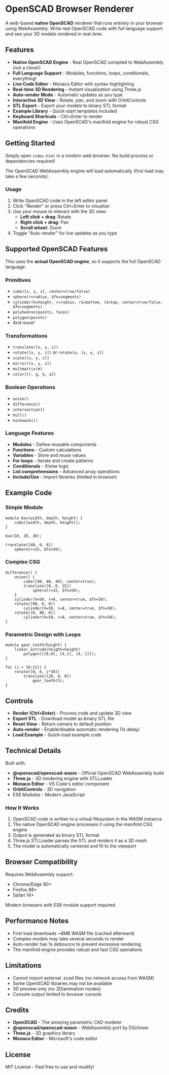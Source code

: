 # OpenSCAD Browser Renderer

A web-based **native OpenSCAD** renderer that runs entirely in your browser using WebAssembly. Write real OpenSCAD code with full language support and see your 3D models rendered in real-time.

## Features

- **Native OpenSCAD Engine** - Real OpenSCAD compiled to WebAssembly (not a clone!)
- **Full Language Support** - Modules, functions, loops, conditionals, everything!
- **Live Code Editor** - Monaco Editor with syntax highlighting
- **Real-time 3D Rendering** - Instant visualization using Three.js
- **Auto-render Mode** - Automatic updates as you type
- **Interactive 3D View** - Rotate, pan, and zoom with OrbitControls
- **STL Export** - Export your models to binary STL format
- **Example Library** - Quick-start templates included
- **Keyboard Shortcuts** - Ctrl+Enter to render
- **Manifold Engine** - Uses OpenSCAD's manifold engine for robust CSG operations

## Getting Started

Simply open `index.html` in a modern web browser. No build process or dependencies required!

The OpenSCAD WebAssembly engine will load automatically (first load may take a few seconds).

### Usage

1. Write OpenSCAD code in the left editor panel
2. Click "Render" or press Ctrl+Enter to visualize
3. Use your mouse to interact with the 3D view:
   - **Left click + drag**: Rotate
   - **Right click + drag**: Pan
   - **Scroll wheel**: Zoom
4. Toggle "Auto-render" for live updates as you type

## Supported OpenSCAD Features

This uses the **actual OpenSCAD engine**, so it supports the full OpenSCAD language:

### Primitives
- `cube([x, y, z], center=true/false)`
- `sphere(r=radius, $fn=segments)`
- `cylinder(h=height, r=radius, r1=bottom, r2=top, center=true/false, $fn=segments)`
- `polyhedron(points, faces)`
- `polygon(points)`
- And more!

### Transformations
- `translate([x, y, z])`
- `rotate([x, y, z])` or `rotate(a, [x, y, z])`
- `scale([x, y, z])`
- `mirror([x, y, z])`
- `multmatrix(m)`
- `color([r, g, b, a])`

### Boolean Operations
- `union()`
- `difference()`
- `intersection()`
- `hull()`
- `minkowski()`

### Language Features
- **Modules** - Define reusable components
- **Functions** - Custom calculations
- **Variables** - Store and reuse values
- **For loops** - Iterate and create patterns
- **Conditionals** - if/else logic
- **List comprehensions** - Advanced array operations
- **Include/Use** - Import libraries (limited in browser)

## Example Code

### Simple Module
```openscad
module box(width, depth, height) {
    cube([width, depth, height]);
}

box(10, 20, 30);

translate([40, 0, 0])
    sphere(r=15, $fn=50);
```

### Complex CSG
```openscad
difference() {
    union() {
        cube([40, 40, 40], center=true);
        translate([0, 0, 25])
            sphere(r=15, $fn=50);
    }
    cylinder(h=50, r=8, center=true, $fn=50);
    rotate([90, 0, 0])
        cylinder(h=50, r=8, center=true, $fn=50);
    rotate([0, 90, 0])
        cylinder(h=50, r=8, center=true, $fn=50);
}
```

### Parametric Design with Loops
```openscad
module gear_tooth(height) {
    linear_extrude(height=height)
        polygon([[0,0], [4,1], [4,-1]]);
}

for (i = [0:11]) {
    rotate([0, 0, i*30])
        translate([20, 0, 0])
            gear_tooth(5);
}
```

## Controls

- **Render (Ctrl+Enter)** - Process code and update 3D view
- **Export STL** - Download model as binary STL file
- **Reset View** - Return camera to default position
- **Auto-render** - Enable/disable automatic rendering (1s delay)
- **Load Example** - Quick-load example code

## Technical Details

Built with:
- **@openscad/openscad-wasm** - Official OpenSCAD WebAssembly build
- **Three.js** - 3D rendering engine with STLLoader
- **Monaco Editor** - VS Code's editor component
- **OrbitControls** - 3D navigation
- ES6 Modules - Modern JavaScript

### How It Works

1. OpenSCAD code is written to a virtual filesystem in the WASM instance
2. The native OpenSCAD engine processes it using the manifold CSG engine
3. Output is generated as binary STL format
4. Three.js STLLoader parses the STL and renders it as a 3D mesh
5. The model is automatically centered and fit to the viewport

## Browser Compatibility

Requires WebAssembly support:
- Chrome/Edge 90+
- Firefox 88+
- Safari 14+

Modern browsers with ES6 module support required.

## Performance Notes

- First load downloads ~8MB WASM file (cached afterward)
- Complex models may take several seconds to render
- Auto-render has 1s debounce to prevent excessive rendering
- The manifold engine provides robust and fast CSG operations

## Limitations

- Cannot import external .scad files (no network access from WASM)
- Some OpenSCAD libraries may not be available
- 3D preview only (no 2D/animation modes)
- Console output limited to browser console

## Credits

- **OpenSCAD** - The amazing parametric CAD modeler
- **@openscad/openscad-wasm** - WebAssembly port by DSchroer
- **Three.js** - 3D graphics library
- **Monaco Editor** - Microsoft's code editor

## License

MIT License - Feel free to use and modify!
